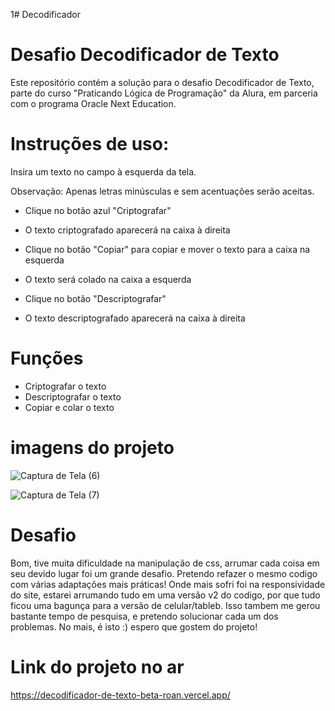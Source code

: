1# Decodificador

# Desafio Decodificador de Texto

Este repositório contém a solução para o desafio Decodificador de Texto, parte do curso "Praticando Lógica de Programação" da Alura, em parceria com o programa Oracle Next Education.

# Instruções de uso:

Insira um texto no campo à esquerda da tela.

Observação:
Apenas letras minúsculas e sem acentuações serão aceitas.

- Clique no botão azul "Criptografar"

- O texto criptografado aparecerá na caixa à direita

- Clique no botão "Copiar" para copiar e mover o texto para a caixa na esquerda

- O texto será colado na caixa a esquerda 

- Clique no botão "Descriptografar"

- O texto descriptografado aparecerá na caixa à direita

# Funções 

- Criptografar o texto
- Descriptografar o texto 
- Copiar e colar o texto 

# imagens do projeto 

![Captura de Tela (6)](https://github.com/user-attachments/assets/3a478f9f-fc17-4ef2-92bc-539902303e9c)


![Captura de Tela (7)](https://github.com/user-attachments/assets/79b52115-9bf1-476f-b3ef-9b4b40acb9ca)


# Desafio

Bom, tive muita dificuldade na manipulação de css, arrumar cada coisa em seu devido lugar foi um grande desafio. Pretendo refazer o mesmo codigo com várias adaptações mais práticas!
Onde mais sofri foi na responsividade do site, estarei arrumando tudo em uma versão v2 do codigo, por que tudo ficou uma bagunça para a versão de celular/tableb. Isso tambem me gerou bastante tempo de pesquisa, e pretendo solucionar cada um dos problemas. No mais, é isto :) espero que gostem do projeto!

# Link do projeto no ar

https://decodificador-de-texto-beta-roan.vercel.app/
